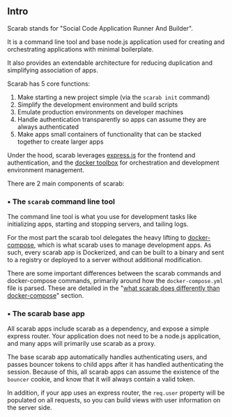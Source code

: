 Intro
---

Scarab stands for "Social Code Application Runner And Builder".

It is a command line tool and base node.js application used for creating and orchestrating applications with minimal boilerplate.

It also provides an extendable architecture for reducing duplication and simplifying association of apps.

Scarab has 5 core functions:

1. Make starting a new project simple (via the `scarab init` command)
2. Simplify the development environment and build scripts
3. Emulate production environments on developer machines
4. Handle authentication transparently so apps can assume they are always authenticated
5. Make apps small containers of functionality that can be stacked together to create larger apps

Under the hood, scarab leverages [express.js](http://expressjs.com/) for the frontend and authentication, and the [docker toolbox](https://www.docker.com/docker-toolbox) for orchestration and development environment management.

There are 2 main components of scarab:

### • The `scarab` command line tool

The command line tool is what you use for development tasks like initializing apps, starting and stopping servers, and tailing logs.

For the most part the scarab tool delegates the heavy lifting to [docker-compose](https://www.docker.com/docker-compose), which is what scarab uses to manage development apps. As such, every scarab app is Dockerized, and can be built to a binary and sent to a registry or deployed to a server without additional modification.

There are some important differences between the scarab commands and docker-compose commands, primarily around how the `docker-compose.yml` file is parsed. These are detailed in the "[what scarab does differently than docker-compose](#what-scarab-does-differently-than-docker-compose)" section.

### • The scarab base app

All scarab apps include scarab as a dependency, and expose a simple express router. Your application does not need to be a node.js application, and many apps will primarily use scarab as a proxy.

The base scarab app automatically handles authenticating users, and passes bouncer tokens to child apps after it has handled authenticating the session. Because of this, all scarab apps can assume the existence of the `bouncer` cookie, and know that it will always contain a valid token.

In addition, if your app uses an express router, the `req.user` property will be populated on all requests, so you can build views with user information on the server side.
